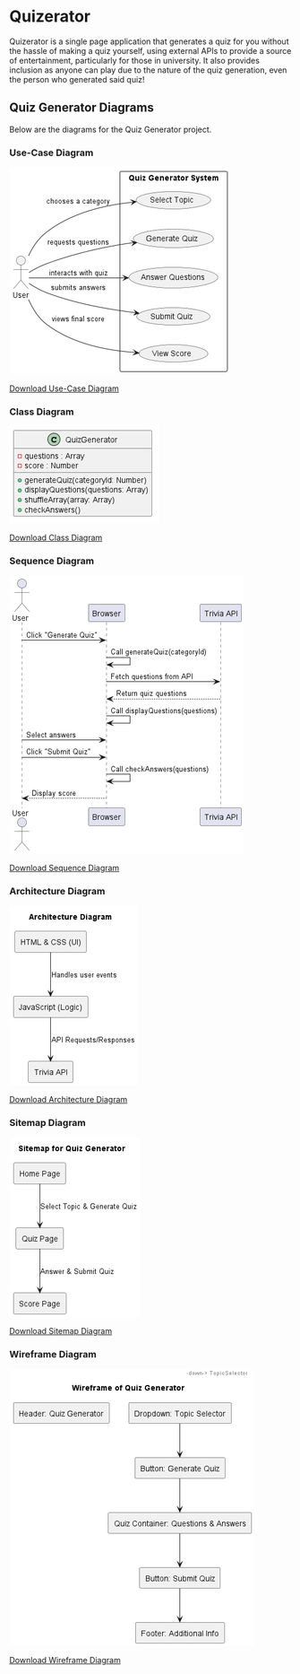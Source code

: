 # Quizerator

Quizerator is a single page application that generates a quiz for you without the hassle of making a quiz yourself, using external APIs to provide a source of entertainment, particularly for those in university. It also provides inclusion as anyone can play due to the nature of the quiz generation, even the person who generated said quiz!

## Quiz Generator Diagrams

Below are the diagrams for the Quiz Generator project. 
### Use-Case Diagram

![Use-Case Diagram](QuizGenerator/uml-diagrams/diagrams/UseCaseDiagram.png)

[Download Use-Case Diagram](QuizGenerator/uml-diagrams/diagrams/UseCaseDiagram.png)

### Class Diagram

![Class Diagram](QuizGenerator/uml-diagrams/diagrams/ClassDiagram.png)

[Download Class Diagram](QuizGenerator/uml-diagrams/diagrams/ClassDiagram.png)

### Sequence Diagram

![Sequence Diagram](QuizGenerator/uml-diagrams/diagrams/SequenceDiagram.png)

[Download Sequence Diagram](QuizGenerator/uml-diagrams/diagrams/SequenceDiagram.png)

### Architecture Diagram

![Architecture Diagram](QuizGenerator/uml-diagrams/diagrams/ArchitectureDiagram.png)

[Download Architecture Diagram](QuizGenerator/uml-diagrams/diagrams/ArchitectureDiagram.png)

### Sitemap Diagram

![Sitemap Diagram](QuizGenerator/uml-diagrams/diagrams/SitemapDiagram.png)

[Download Sitemap Diagram](QuizGenerator/uml-diagrams/diagrams/SitemapDiagram.png)

### Wireframe Diagram

![Wireframe Diagram](QuizGenerator/uml-diagrams/diagrams/WireframeDiagram.png)

[Download Wireframe Diagram](QuizGenerator/uml-diagrams/diagrams/WireframeDiagram.png)
